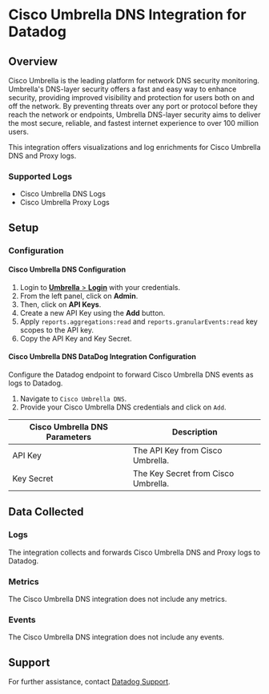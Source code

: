 # Cisco Umbrella DNS Integration for Datadog

## Overview

Cisco Umbrella is the leading platform for network DNS security monitoring. Umbrella's DNS-layer security offers a fast and easy way to enhance security, providing improved visibility and protection for users both on and off the network. By preventing threats over any port or protocol before they reach the network or endpoints, Umbrella DNS-layer security aims to deliver the most secure, reliable, and fastest internet experience to over 100 million users.

This integration offers visualizations and log enrichments for Cisco Umbrella DNS and Proxy logs.

### Supported Logs

- Cisco Umbrella DNS Logs
- Cisco Umbrella Proxy Logs

## Setup

### Configuration

#### Cisco Umbrella DNS Configuration

1. Login to [**Umbrella** > **Login**][1] with your credentials.
2. From the left panel, click on **Admin**.
3. Then, click on **API Keys**.
4. Create a new API Key using the **Add** button.
5. Apply `reports.aggregations:read` and `reports.granularEvents:read` key scopes to the API key.
6. Copy the API Key and Key Secret.

#### Cisco Umbrella DNS DataDog Integration Configuration

Configure the Datadog endpoint to forward Cisco Umbrella DNS events as logs to Datadog.

1. Navigate to `Cisco Umbrella DNS`.
2. Provide your Cisco Umbrella DNS credentials and click on `Add`.

| Cisco Umbrella DNS Parameters | Description                                                                |
| ----------------------------- | -------------------------------------------------------------------------- |
| API Key                       | The API Key from Cisco Umbrella.                                           |
| Key Secret                    | The Key Secret from Cisco Umbrella.                                        |

## Data Collected

### Logs

The integration collects and forwards Cisco Umbrella DNS and Proxy logs to Datadog.

### Metrics

The Cisco Umbrella DNS integration does not include any metrics.

### Events

The Cisco Umbrella DNS integration does not include any events.

## Support

For further assistance, contact [Datadog Support][2].

[1]: https://login.umbrella.com/
[2]: https://docs.datadoghq.com/help/
